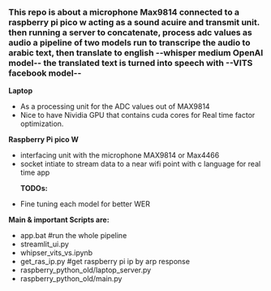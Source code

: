 <h3>This repo is about a microphone Max9814 connected to a raspberry pi pico w acting as a sound acuire and 
transmit unit.
then running a server to concatenate, process adc values as audio
a pipeline of two models run to transcripe the audio to arabic text, then 
translate to english --whisper medium OpenAI model--
the translated text is turned into speech with --VITS facebook model--</h3>

**Laptop**
<ul><li>As a processing unit for the ADC values out of MAX9814</li>
<li>Nice to have Nividia GPU that contains cuda cores for Real time factor optimization.</li>
</ul>

**Raspberry Pi pico W**
<ul>
  <li>
interfacing unit with the microphone MAX9814 or Max4466
  </li>
  <li>
socket intiate to stream data to a near wifi point with c language for real time app
</li>


**TODOs:**

  <li>
    Fine tuning each model for better WER
  </li>
</ul>

**Main & important Scripts are:**
<ul>
  <li>
  app.bat   #run the whole pipeline
  </li>
  <li>
  streamlit_ui.py 
  </li>
  <li>
  whipser_vits_vs.ipynb
  </li>
  <li>
  get_ras_ip.py #get raspberry pi ip by arp response
  </li>
  <li>
  raspberry_python_old/laptop_server.py
  </li>
  <li>
  raspberry_python_old/main.py
  </li>
</ul>
